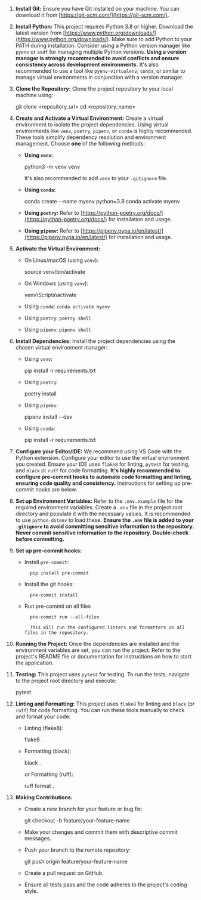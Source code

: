 1. **Install Git:** Ensure you have Git installed on your machine. You can download it from [https://git-scm.com/](https://git-scm.com/).

2. **Install Python:** This project requires Python 3.8 or higher. Download the latest version from [https://www.python.org/downloads/](https://www.python.org/downloads/). Make sure to add Python to your PATH during installation. Consider using a Python version manager like `pyenv` or `asdf` for managing multiple Python versions. **Using a version manager is strongly recommended to avoid conflicts and ensure consistency across development environments.** It's also recommended to use a tool like `pyenv-virtualenv`, `conda`, or similar to manage virtual environments in conjunction with a version manager.

3. **Clone the Repository:** Clone the project repository to your local machine using:

   
   git clone <repository_url>
   cd <repository_name>
   

4. **Create and Activate a Virtual Environment:** Create a virtual environment to isolate the project dependencies. Using virtual environments like `venv`, `poetry`, `pipenv`, or `conda` is highly recommended. These tools simplify dependency resolution and environment management. Choose **one** of the following methods:

   * **Using `venv`:**

     
     python3 -m venv venv
     

     It's also recommended to add `venv` to your `.gitignore` file.

   * **Using `conda`:**
     
     conda create --name myenv python=3.8
     conda activate myenv
     

   * **Using `poetry`:** Refer to [https://python-poetry.org/docs/](https://python-poetry.org/docs/) for installation and usage.
   * **Using `pipenv`:** Refer to [https://pipenv.pypa.io/en/latest/](https://pipenv.pypa.io/en/latest/) for installation and usage.

5. **Activate the Virtual Environment:**

   * On Linux/macOS (using `venv`):

     
     source venv/bin/activate
     

   * On Windows (using `venv`):

     
     venv\Scripts\activate
     

   * Using `conda`: `conda activate myenv`
   * Using `poetry`: `poetry shell`
   * Using `pipenv`: `pipenv shell`

6. **Install Dependencies:** Install the project dependencies using the chosen virtual environment manager:

   * Using `venv`:

     
     pip install -r requirements.txt
     

   * Using `poetry`:

     
     poetry install
     

   * Using `pipenv`:

     
     pipenv install --dev
     

   * Using `conda`:

     
     pip install -r requirements.txt
     

7. **Configure your Editor/IDE:** We recommend using VS Code with the Python extension. Configure your editor to use the virtual environment you created. Ensure your IDE uses `flake8` for linting, `pytest` for testing, and `black` or `ruff` for code formatting. **It's highly recommended to configure pre-commit hooks to automate code formatting and linting, ensuring code quality and consistency.** Instructions for setting up pre-commit hooks are below.

8. **Set up Environment Variables:** Refer to the `.env.example` file for the required environment variables. Create a `.env` file in the project root directory and populate it with the necessary values. It is recommended to use `python-dotenv` to load these. **Ensure the `.env` file is added to your `.gitignore` to avoid committing sensitive information to the repository. Never commit sensitive information to the repository. Double-check before committing.**

9. **Set up pre-commit hooks:**

    * Install `pre-commit`:
            
            pip install pre-commit
            

    * Install the git hooks:
            
            pre-commit install
            

    * Run pre-commit on all files
            
            pre-commit run --all-files
            
            This will run the configured linters and formatters on all files in the repository.

10. **Running the Project:** Once the dependencies are installed and the environment variables are set, you can run the project. Refer to the project's README file or documentation for instructions on how to start the application.

11. **Testing:** This project uses `pytest` for testing. To run the tests, navigate to the project root directory and execute:
    
    pytest
    

12. **Linting and Formatting:** This project uses `flake8` for linting and `black` (or `ruff`) for code formatting. You can run these tools manually to check and format your code:

    * Linting (flake8):
      
      flake8 .
      

    * Formatting (black):
      
      black .
      
      or Formatting (ruff):
      
      ruff format .
      

13. **Making Contributions:**
    * Create a new branch for your feature or bug fix:
      
      git checkout -b feature/your-feature-name
      

    * Make your changes and commit them with descriptive commit messages.
    * Push your branch to the remote repository:
      
      git push origin feature/your-feature-name
      

    * Create a pull request on GitHub.

    * Ensure all tests pass and the code adheres to the project's coding style.